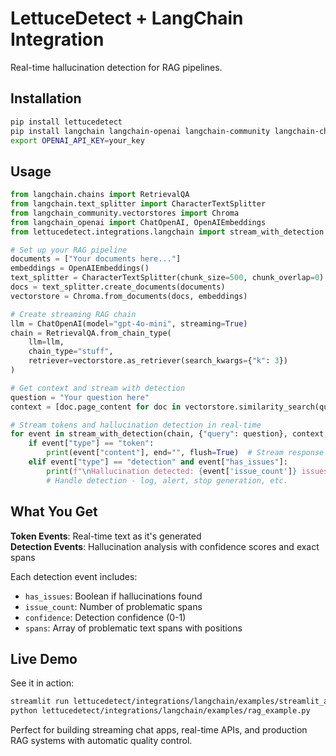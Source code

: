 # LettuceDetect + LangChain Integration

Real-time hallucination detection for RAG pipelines.

## Installation

```bash
pip install lettucedetect
pip install langchain langchain-openai langchain-community langchain-chroma
export OPENAI_API_KEY=your_key
```

## Usage

```python
from langchain.chains import RetrievalQA
from langchain.text_splitter import CharacterTextSplitter
from langchain_community.vectorstores import Chroma
from langchain_openai import ChatOpenAI, OpenAIEmbeddings
from lettucedetect.integrations.langchain import stream_with_detection

# Set up your RAG pipeline
documents = ["Your documents here..."]
embeddings = OpenAIEmbeddings()
text_splitter = CharacterTextSplitter(chunk_size=500, chunk_overlap=0)
docs = text_splitter.create_documents(documents)
vectorstore = Chroma.from_documents(docs, embeddings)

# Create streaming RAG chain
llm = ChatOpenAI(model="gpt-4o-mini", streaming=True)
chain = RetrievalQA.from_chain_type(
    llm=llm,
    chain_type="stuff",
    retriever=vectorstore.as_retriever(search_kwargs={"k": 3})
)

# Get context and stream with detection
question = "Your question here"
context = [doc.page_content for doc in vectorstore.similarity_search(question, k=3)]

# Stream tokens and hallucination detection in real-time
for event in stream_with_detection(chain, {"query": question}, context, check_every=10):
    if event["type"] == "token":
        print(event["content"], end="", flush=True)  # Stream response
    elif event["type"] == "detection" and event["has_issues"]:
        print(f"\nHallucination detected: {event['issue_count']} issues")
        # Handle detection - log, alert, stop generation, etc.
```

## What You Get

**Token Events**: Real-time text as it's generated  
**Detection Events**: Hallucination analysis with confidence scores and exact spans

Each detection event includes:
- `has_issues`: Boolean if hallucinations found
- `issue_count`: Number of problematic spans  
- `confidence`: Detection confidence (0-1)
- `spans`: Array of problematic text spans with positions

## Live Demo

See it in action:
```bash
streamlit run lettucedetect/integrations/langchain/examples/streamlit_app.py
python lettucedetect/integrations/langchain/examples/rag_example.py
```

Perfect for building streaming chat apps, real-time APIs, and production RAG systems with automatic quality control.